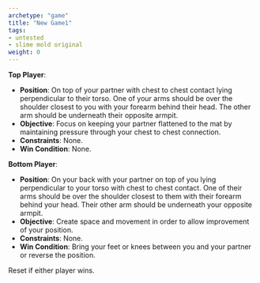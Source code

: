 ```yaml
---
archetype: "game"
title: "New Game1"
tags: 
- untested
- slime mold original
weight: 0
---
```


**Top Player**:
  * **Position**: On top of your partner with chest to chest contact lying perpendicular to their torso. One of your arms should be over the shoulder closest to you with your forearm behind their head. The other arm should be underneath their opposite armpit. 
  * **Objective**: Focus on keeping your partner flattened to the mat by maintaining pressure through your chest to chest connection.
  * **Constraints**: None.
  * **Win Condition**: None.

**Bottom Player**:
  * **Position**: On your back with your partner on top of you lying perpendicular to your torso with chest to chest contact. One of their arms should be over the shoulder closest to them with their forearm behind your head. Their other arm should be underneath your opposite armpit.
  * **Objective**: Create space and movement in order to allow improvement of your position.
  * **Constraints**: None.
  * **Win Condition**: Bring your feet or knees between you and your partner or reverse the position.

Reset if either player wins.